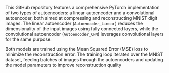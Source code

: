 This GitHub repository features a comprehensive PyTorch implementation of two types of autoencoders: a linear autoencoder and a convolutional autoencoder, both aimed at compressing and reconstructing MNIST digit images. The linear autoencoder (`Autoencoder_Linear`) reduces the dimensionality of the input images using fully connected layers, while the convolutional autoencoder (`Autoencoder_CNN`) leverages convolutional layers for the same purpose.






Both models are trained using the Mean Squared Error (MSE) loss to minimize the reconstruction error. The training loop iterates over the MNIST dataset, feeding batches of images through the autoencoders and updating the model parameters to improve reconstruction quality
